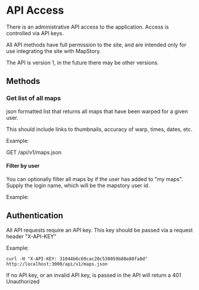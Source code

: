 # API Access

There is an administrative API access to the application. Access is controlled via API keys.

All API methods have full permission to the site, and are intended only for use integrating the
site with MapStory.

The API is version 1, in the future there may be other versions. 

## Methods

### Get list of all maps
json formatted list that returns all maps that have been warped for a given user. 

This should include links to thumbnails, accuracy of warp, times, dates, etc.

Example: 

  GET /api/v1/maps.json



#### Filter by user

You can optionally filter all maps by if the user has added to "my maps". Supply the login
name, which will be the mapstory user id.

Example:
	


## Authentication

All API requests require an API key. This key should be passed
via a request header "X-API-KEY"

Example:

	curl -H "X-API-KEY: 31044b6c69cac20c530059b88e80fa8d" http://localhost:3000/api/v1/maps.json

If no API key, or an invalid API key, is passed in the API will return a 401 Unauthorized 
